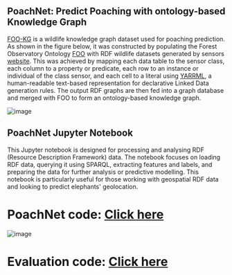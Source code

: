 ## PoachNet: Predict Poaching with ontology-based Knowledge Graph

[FOO-KG](https://naeima.github.io/fooKG/) is a wildlife knowledge graph dataset used for poaching prediction. As shown in the figure below, it was constructed by populating the Forest Observatory Ontology [FOO](https://w3id.org/def/foo#) with RDF wildlife datasets generated by sensors [website](https://ontology.forest-observatory.org). This was achieved by mapping each data table to the sensor class, each column to a property or predicate, each row to an instance or individual of the class sensor, and each cell to a literal using [YARRML](https://rml.io/yarrrml/), a human-readable text-based representation for declarative Linked Data generation rules. The output RDF graphs are then fed into a graph database and merged with FOO to form an ontology-based knowledge graph.

![image](https://lucid.app/publicSegments/view/e8b5cddf-809c-4272-98f0-e806c31575a9/image.png)


## PoachNet Jupyter Notebook

This Jupyter notebook is designed for processing and analysing RDF (Resource Description Framework) data. The notebook focuses on loading RDF data, querying it using SPARQL, extracting features and labels, and preparing the data for further analysis or predictive modelling. This notebook is particularly useful for those working with geospatial RDF data and looking to predict elephants' geolocation. 

# PoachNet code: [Click here](https://github.com/Naeima/PoachNet/blob/e21c46c0698c39fa626096ab650d506716c1682d/PoachNet.ipynb)

![image](https://lucid.app/publicSegments/view/36bde2cd-eac4-4036-82cb-953286d75515/image.png)

# Evaluation code: [Click here](https://github.com/Naeima/PoachNet/blob/bb4af1077d988d686796be60e0680154e02c244c/Linear_Regression%2C_Polynomial_and_VAR.ipynb)
